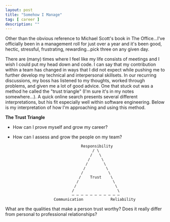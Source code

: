 ```yaml
---
layout: post
title: "Somehow I Manage"
tag: [ career ]
description: ""
---
```


Other than the obvious reference to Michael Scott's book in The Office...I've officially been in a management roll for just over a year and it's been good, hectic, stressful, frustrating, rewarding...pick three on any given day.  


There are (many) times where I feel like my life consists of meetings and I wish I could put my head down and code.  I can say that my contribution within a team has changed in ways that I did not expect while pushing me to further develop my technical and interpersonal skillsets.  In our recurring discussions, my boss has listened to my thoughts, worked through problems, and given me a lot of good advice.  One that stuck out was a method he called the "trust triangle" (I'm sure it's in my notes somewhere...).  A quick online search presents several different interpretations, but his fit especially well within software engineering.  Below is my interpretation of how I'm approaching and using this method.

**The Trust Triangle**



* How can I prove myself and grow my career?

* How can I assess and grow the people on my team?

                                    Responsibility
                                         / \
                                        /   \
                                       /     \
                                      /       \
                                     /         \
                                    /           \
                                   /    Trust    \
                                  /               \
                                 /                 \
                                /                   \
                                — — — — — — — — — — — 
                        Communication            Reliability
                           

What are the qualities that make a person trust worthy?  Does it really differ from personal to professional relationships?  